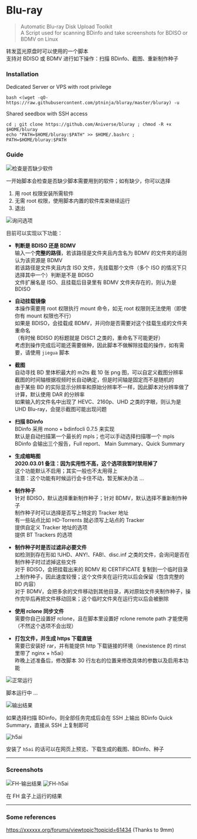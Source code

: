 # Blu-ray
> Automatic Blu-ray Disk Upload Toolkit  
> A Script used for scanning BDinfo and take screenshots for BDISO or BDMV on Linux  

转发蓝光原盘时可以使用的一个脚本  
支持对 BDISO 或 BDMV 进行如下操作：扫描 BDinfo、截图、重新制作种子  

### Installation

Dedicated Server or VPS with root privilege  
```
bash <(wget -qO- https://raw.githubusercontent.com/ptninja/bluray/master/bluray) -u
```

Shared seedbox with SSH access  
```
cd ; git clone https://github.com/Aniverse/bluray ; chmod -R +x $HOME/bluray
echo "PATH=$HOME/bluray:$PATH" >> $HOME/.bashrc ; PATH=$HOME/bluray:$PATH
```

### Guide

![检查是否缺少软件](https://github.com/Aniverse/filesss/raw/master/Images/2018.02.22.bluray.01.png)

一开始脚本会检查是否缺少脚本需要用到的软件；如有缺少，你可以选择
1. 用 root 权限安装所需软件  
2. 无需 root 权限，使用脚本内置的软件库来继续运行  
3. 退出  

![询问选项](https://github.com/Aniverse/filesss/raw/master/Images/2018.02.22.bluray.02.png)

目前可以实现以下功能：  

- **判断是 BDISO 还是 BDMV**  
输入一个**完整的路径**，若该路径是文件夹且内含名为 BDMV 的文件夹的话则认为该资源是 BDMV  
若该路径是文件夹且内含 ISO 文件，先挂载那个文件（多个 ISO 的情况下只选择其中一个）判断是不是 BDISO  
文件扩展名是 ISO、且挂载后目录里有 BDMV 文件夹存在的，则认为是 BDISO  

- **自动挂载镜像**  
本操作需要用 root 权限执行 mount 命令，如无 root 权限则无法使用（即使你有 mount 权限也不行）  
如果是 BDISO，会挂载成 BDMV，并问你是否需要对这个挂载生成的文件夹重命名  
（有时候 BDISO 的标题就是 DISC1 之类的，重命名下可能更好）  
考虑到操作完成后可能还需要做种，因此脚本不做解除挂载的操作，如有需要，请使用 `jiegua` 脚本  

- **截图**  
自动寻找 BD 里体积最大的 m2ts 截 10 张 png 图，可以自定义截图分辨率  
截图的时间轴根据视频时长自动确定，但是时间轴是固定而不是随机的  
由于某些 BD 的实际显示分辨率和原始分辨率不一样，因此脚本对分辨率做了计算，默认使用 DAR 的分辨率  
如果输入的文件名中出现了 HEVC、2160p、UHD 之类的字眼，则认为是 UHD Blu-ray，会提示截图可能出现问题  

- **扫描 BDinfo**  
BDinfo 采用 mono + bdinfocli 0.7.5 来实现  
默认是自动扫描第一个最长的 mpls；也可以手动选择扫描哪一个 mpls  
BDinfo 会输出三个报告，Full report、 Main Summary、Quick Summary  

- **生成缩略图**  
**2020.03.01 备注：因为实用性不高，这个选项我暂时禁用掉了**  
这个功能默认不启用；其实一般也不太用得上  
注意：这个功能有时候运行会卡住不动，暂无解决办法 ...  

- **制作种子**  
针对 BDISO，默认选择重新制作种子；针对 BDMV，默认选择不重新制作种子  
制作种子时可以选择是否写上特定的 Tracker 地址  
有一些站点比如 HD-Torrents 就必须写上站点的 Tracker  
提供自定义 Tracker 地址的选项  
提供 BT Trackers 的选项  

- **制作种子时是否过滤非必要文件**  
如检测到存在形如 !UHD、ANY!、FAB!、disc.inf 之类的文件，会询问是否在制作种子时过滤掉这些文件  
对于 BDISO，会把挂载出来的 BDMV 和 CERTIFICATE 复制到一个临时目录上制作种子，因此速度较慢；这个文件夹在运行完以后会保留（包含完整的 BD 内容）  
对于 BDMV，会把多余的文件移动到其他目录，再对原始文件夹制作种子，操作完毕后再把文件移动回来；这个临时文件夹在运行完以后会被删除  

- **使用 rclone 同步文件**  
需要你自己设置好 rclone，且在脚本里设置好 rclone remote path 才能使用（不然这个选项不会出现）  

- **打包文件，并生成 https 下载直链**  
需要已安装好 rar，并有能提供 http 下载链接的环境（inexistence 的 rtinst 里带了 nginx + h5ai）  
昨晚上述准备后，修改脚本 30 行左右的位置来修改具体的参数以及启用本功能  

![正常运行](https://github.com/Aniverse/filesss/raw/master/Images/2018.02.22.bluray.03.png)

脚本运行中 ...  

![输出结果](https://github.com/Aniverse/filesss/raw/master/Images/2018.02.22.bluray.04.png)

如果选择扫描 BDinfo，则全部任务完成后会在 SSH 上输出 BDinfo Quick Summary，直接从 SSH 上复制即可  

![h5ai](https://github.com/Aniverse/filesss/raw/master/Images/2018.02.22.bluray.05.png)

安装了 `h5ai` 的话可以在网页上预览、下载生成的截图、BDinfo、种子  

  -------------------
### Screenshots

![FH-输出结果](https://github.com/Aniverse/filesss/raw/master/Images/OLD/2018.02.16.bdupload.04.png)
![FH-h5ai](https://github.com/Aniverse/filesss/raw/master/Images/OLD/2018.02.16.bdupload.05.png)

在 FH 盒子上运行的结果  

  -------------------
### Some references

https://xxxxxx.org/forums/viewtopic?topicid=61434 (Thanks to 9mm)  

